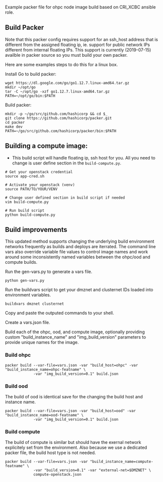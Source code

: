 Example packer file for ohpc node image build based on CRI_XCBC ansible role.

## Build Packer

Note that this packer config requires support for an ssh_host address that is different
from the assigned floating ip, ie. support for public network IPs different from
internal floating IPs.  This support is currently (2019-07-15) availble in packer source
so you must build your own packer.

Here are some examples steps to do this for a linux box.

Install Go to build packer:
```shell
wget https://dl.google.com/go/go1.12.7.linux-amd64.tar.gz
mkdir ~/opt/go
tar -C ~/opt/go -xzf go1.12.7.linux-amd64.tar.gz
PATH=~/opt/go/bin:$PATH
```

Build packer:
```shell
mkdir -p ~/go/src/github.com/hashicorp && cd $_
git clone https://github.com/hashicorp/packer.git
cd packer
make dev
PATH=~/go/src/github.com/hashicorp/packer/bin:$PATH
```

## Building a compute image:

- This build script will handle floating ip, ssh host for you. All you need to change is user define section in the `build-compute.py`.

```shell
# Get your openstack credential
source app-cred.sh

# Activate your openstack (venv)
source PATH/TO/YOUR/VENV

# Change user defined section in build script if needed
vim build-compute.py

# Run build script
python build-compute.py
```

## Build improvements

This updated method supports changing the underlying build environment
networks frequently as builds and deploys are iterrated. The
command line vars also override variable file values to control
image names and work around some inconsistently named variables
between the ohpc/ood and compute builds.

Run the gen-vars.py to generate a vars file.
```
python gen-vars.py
```

Run the buildvars script to get your dmznet and clusternet IDs loaded
into environment variables.
```
buildvars dmznet clusternet
```
Copy and paste the outputed commands to your shell.

Create a vars.json file.

Build each of the ohpc, ood, and compute image, optionally providing custom 
"build_instance_name" and "img_build_version" parameters to provide
unique names for the image.

### Build ohpc
```
packer build --var-file=vars.json -var "build_host=ohpc" -var "build_instance_name=ohpc-featname" \
             -var "img_build_version=0.1" build.json
```

### Build ood

The build of ood is identical save for the changing the build host and instance name.
```
packer build --var-file=vars.json -var "build_host=ood" -var "build_instance_name=ood-featname" \
             -var "img_build_version=0.1" build.json
```

### Build compute

The build of compute is similar but should have the exernal network explicitely set from
the environment. Also because we use a dedicated packer file, the build host type is not 
needed.
```
packer build --var-file=vars.json -var "build_instance_name=compute-featname" \
             -var "build_version=0.1" -var "external-net=$DMZNET" \
             compute-openstack.json
```
